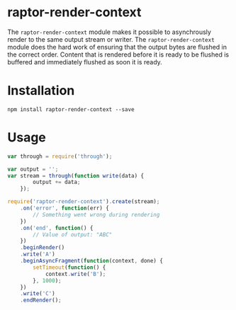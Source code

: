 raptor-render-context
=====================
The `raptor-render-context` module makes it possible to asynchrously render to the same output stream or writer. The `raptor-render-context` module does the hard work of ensuring that the output bytes are flushed in the correct order. Content that is rendered before it is ready to be flushed is buffered and immediately flushed as soon it is ready.

# Installation

```
npm install raptor-render-context --save
```

# Usage

```javascript
var through = require('through');

var output = '';
var stream = through(function write(data) {
        output += data;
    });

require('raptor-render-context').create(stream);
    .on('error', function(err) {
        // Something went wrong during rendering
    })
    .on('end', function() {
        // Value of output: "ABC"
    })
    .beginRender()
    .write('A')
    .beginAsyncFragment(function(context, done) {
        setTimeout(function() {
            context.write('B');
        }, 1000);
    })
    .write('C')
    .endRender();
```